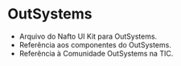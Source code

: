 # OutSystems

* Arquivo do Nafto UI Kit para OutSystems.
* Referência aos componentes do OutSystems.
* Referência à Comunidade OutSystems na TIC.
